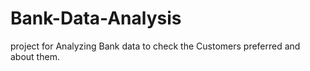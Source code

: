 # Bank-Data-Analysis
 project for Analyzing Bank data to check the Customers preferred and about them.
